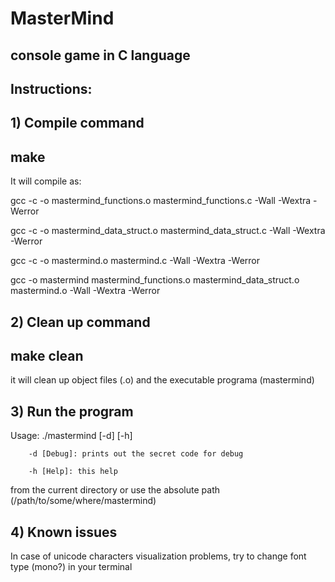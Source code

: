 # MasterMind
## console game in C language

## Instructions:

## 1) Compile command

## make

It will compile as:

gcc -c -o mastermind_functions.o mastermind_functions.c -Wall -Wextra -Werror

gcc -c -o mastermind_data_struct.o mastermind_data_struct.c -Wall -Wextra -Werror

gcc -c -o mastermind.o mastermind.c -Wall -Wextra -Werror

gcc -o mastermind mastermind_functions.o mastermind_data_struct.o mastermind.o -Wall -Wextra -Werror

## 2) Clean up command

## make clean

it will clean up object files (.o) and the executable programa (mastermind)

## 3) Run the program

Usage:
        ./mastermind [-d] [-h]

        -d [Debug]: prints out the secret code for debug
        
        -h [Help]: this help

from the current directory or use the absolute path (/path/to/some/where/mastermind)

## 4) Known issues
In case of unicode characters visualization problems, try to change font type (mono?) in your terminal
